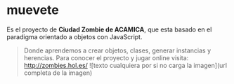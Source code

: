 # muevete
Es el proyecto de **Ciudad Zombie de ACAMICA**, que esta basado en el paradigma orientado a objetos con JavaScript.
>Donde aprendemos a crear objetos, clases, generar instancias y herencias.
>Para conocer el proyecto y jugar online visita:
>http://zombies.hol.es/
![texto cualquiera por si no carga la imagen](url completa de la imagen)
